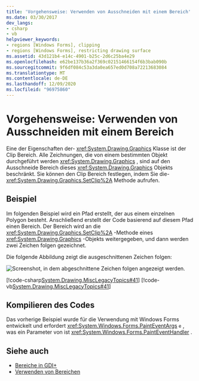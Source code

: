 ```yaml
---
title: 'Vorgehensweise: Verwenden von Ausschneiden mit einem Bereich'
ms.date: 03/30/2017
dev_langs:
- csharp
- vb
helpviewer_keywords:
- regions [Windows Forms], clipping
- regions [Windows Forms], restricting drawing surface
ms.assetid: 43d121b4-e14c-4901-b25c-2d6c25ba4e29
ms.openlocfilehash: e62be137b36a2f369c02151466154f6b3bab090b
ms.sourcegitcommit: 9f6df084c53a3da0ea657ed0d708a72213683084
ms.translationtype: MT
ms.contentlocale: de-DE
ms.lasthandoff: 12/09/2020
ms.locfileid: "96975860"
---
```

# <a name="how-to-use-clipping-with-a-region"></a>Vorgehensweise: Verwenden von Ausschneiden mit einem Bereich
Eine der Eigenschaften der- <xref:System.Drawing.Graphics> Klasse ist der Clip Bereich. Alle Zeichnungen, die von einem bestimmten Objekt durchgeführt werden <xref:System.Drawing.Graphics> , sind auf den Ausschneide Bereich dieses <xref:System.Drawing.Graphics> Objekts beschränkt. Sie können den Clip Bereich festlegen, indem Sie die- <xref:System.Drawing.Graphics.SetClip%2A> Methode aufrufen.  
  
## <a name="example"></a>Beispiel  
 Im folgenden Beispiel wird ein Pfad erstellt, der aus einem einzelnen Polygon besteht. Anschließend erstellt der Code basierend auf diesem Pfad einen Bereich. Der Bereich wird an die <xref:System.Drawing.Graphics.SetClip%2A> -Methode eines <xref:System.Drawing.Graphics> -Objekts weitergegeben, und dann werden zwei Zeichen folgen gezeichnet.  
  
 Die folgende Abbildung zeigt die ausgeschnittenen Zeichen folgen:  
  
 ![Screenshot, in dem abgeschnittene Zeichen folgen angezeigt werden.](./media/how-to-use-clipping-with-a-region/clipped-strings-polygon.png)  
  
 [!code-csharp[System.Drawing.MiscLegacyTopics#41](~/samples/snippets/csharp/VS_Snippets_Winforms/System.Drawing.MiscLegacyTopics/CS/Class1.cs#41)]
 [!code-vb[System.Drawing.MiscLegacyTopics#41](~/samples/snippets/visualbasic/VS_Snippets_Winforms/System.Drawing.MiscLegacyTopics/VB/Class1.vb#41)]  
  
## <a name="compiling-the-code"></a>Kompilieren des Codes  
 Das vorherige Beispiel wurde für die Verwendung mit Windows Forms entwickelt und erfordert <xref:System.Windows.Forms.PaintEventArgs> `e` , was ein Parameter von ist <xref:System.Windows.Forms.PaintEventHandler> .  
  
## <a name="see-also"></a>Siehe auch

- [Bereiche in GDI+](regions-in-gdi.md)
- [Verwenden von Bereichen](using-regions.md)

